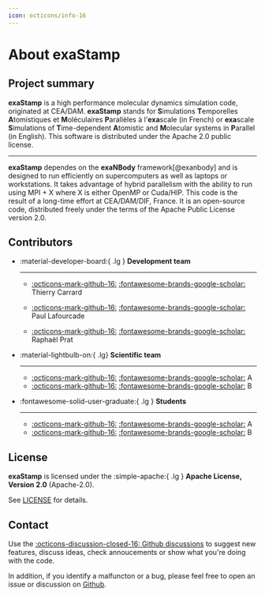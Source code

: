 ```yaml
---
icon: octicons/info-16
---
```


# About exaStamp

## Project summary

**exaStamp** is a high performance molecular dynamics simulation code, originated at CEA/DAM. **exaStamp** stands for **S**imulations **T**emporelles **A**tomistiques et **M**oléculaires **P**arallèles à l'**exa**scale (in French) or **exa**scale **S**imulations of **T**ime-dependent **A**tomistic and **M**olecular systems in **P**arallel (in English). This software is distributed under the Apache 2.0 public license.  

---
  
**exaStamp** dependes on the **exaNBody** framework[@exanbody] and is designed to run efficiently on supercomputers as well as laptops or workstations. It takes advantage of hybrid parallelism with the ability to run using MPI + X where X is either OpenMP or Cuda/HIP. This code is the result of a long-time effort at CEA/DAM/DIF, France. It is an open-source code, distributed freely under the terms of the Apache Public License version 2.0.

## Contributors

<div class="grid cards" markdown>


-   :material-developer-board:{ .lg } __Development team__
  
    ---
    - [:octicons-mark-github-16:](https://github.com/carrardt) [:fontawesome-brands-google-scholar:](#) Thierry Carrard

    - [:octicons-mark-github-16:](https://github.com/lafourcadep) [:fontawesome-brands-google-scholar:](https://scholar.google.com/citations?user=UVKEf6cAAAAJ&hl=en) Paul Lafourcade

    - [:octicons-mark-github-16:](https://github.com/rprat-pro) [:fontawesome-brands-google-scholar:](https://scholar.google.com/citations?user=krjPnoAAAAAJ&hl=en&oi=ao) Raphaël Prat

-   :material-lightbulb-on:{ .lg} __Scientific team__
  
    ---
    - [:octicons-mark-github-16:](#) [:fontawesome-brands-google-scholar:](#) A
    - [:octicons-mark-github-16:](#) [:fontawesome-brands-google-scholar:](#) B

-   :fontawesome-solid-user-graduate:{ .lg }  __Students__

    ---
    - [:octicons-mark-github-16:](#) [:fontawesome-brands-google-scholar:](#) A
    - [:octicons-mark-github-16:](#) [:fontawesome-brands-google-scholar:](#) B
  
</div>

## License

**exaStamp** is licensed under the :simple-apache:{ .lg } **Apache License, Version 2.0** (Apache-2.0).

See [LICENSE](img/LICENSE) for details.

## Contact

Use the [:octicons-discussion-closed-16: Github discussions](https://github.com/Collab4exaNBody/exaStamp/discussions) to suggest new features, discuss ideas, check annoucements or show what you're doing with the code.

In addition, if you identify a malfuncton or a bug, please feel free to open an issue or discussion on [Github](https://github.com/Collab4exaNBody/exaStamp/issues).
    